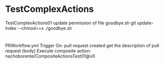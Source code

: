 # TestComplexActions
TestComplexActions01
update permission of file goodbye.sh
git update-index --chmod=+x ./goodbye.sh

#
PRWorkflow.yml
Trigger On: pull request created
get the description of pull request (body)
Execute composite action: nachoborente/CompositeActionsTest01@v0
